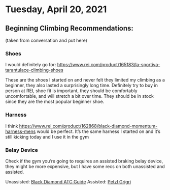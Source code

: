 # Tuesday, April 20, 2021

## Beginning Climbing Recommendations:

(taken from conversation and put here)

### Shoes

I would definitely go for: https://www.rei.com/product/165183/la-sportiva-tarantulace-climbing-shoes

These are the shoes I started on and never felt they limited my climbing as a beginner, they also lasted a surprisingly long time. Definitely try to buy in person at REI, shoe fit is important, they should be comfortably uncomfortable, and will stretch a bit over time. They should be in stock since they are the most popular beginner shoe.

### Harness

I think https://www.rei.com/product/162868/black-diamond-momentum-harness-mens would be perfect. It’s the same harness I started on and it’s still kicking today and I use it in the gym

### Belay Device

Check if the gym you’re going to requires an assisted braking belay device, they might be more expensive, but I have some recs on both unassisted and assisted.

Unassisted: [Black Diamond ATC Guide](https://www.rei.com/product/149644/black-diamond-atc-guide-belay-device)
Assisted: [Petzl Grigri](https://www.rei.com/product/151970/petzl-grigri-belay-device)
